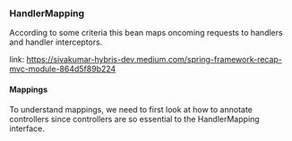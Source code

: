 ### HandlerMapping

According to some criteria this bean maps oncoming requests to handlers and handler interceptors.

link: https://sivakumar-hybris-dev.medium.com/spring-framework-recap-mvc-module-864d5f89b224

#### Mappings

To understand mappings, we need to first look at how to annotate controllers since controllers are so essential 
to the HandlerMapping interface.